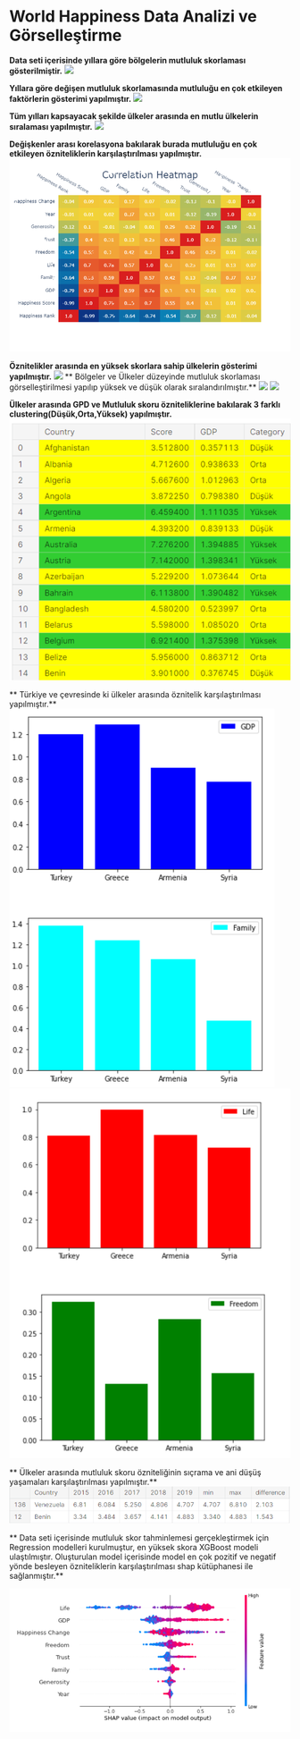 # World Happiness Data Analizi ve Görselleştirme

**Data seti içerisinde yıllara göre bölgelerin mutluluk skorlaması gösterilmiştir.**
<img src="./image/bölgelermutluluk.png"/>


**Yıllara göre değişen mutluluk skorlamasında mutluluğu en çok etkileyen faktörlerin gösterimi yapılmıştır.**
<img src="./image/özniteliklermutluluk.png"/>

**Tüm yılları kapsayacak şekilde ülkeler arasında en mutlu ülkelerin sıralaması yapılmıştır.**
<img src="./image/15ülke.png"/>

**Değişkenler arası korelasyona bakılarak burada mutluluğu en çok etkileyen özniteliklerin karşılaştırılması yapılmıştır.**
<img src="./image/korelasyon.png"/>

**Öznitelikler arasında en yüksek skorlara sahip ülkelerin gösterimi yapılmıştır.**
<img src="./image/öznitelikler.png"/>
** Bölgeler ve Ülkeler düzeyinde mutluluk skorlaması görselleştirilmesi yapılıp yüksek ve düşük olarak sıralandırılmıştır.**
<img src="./image/bölge1.png"/>
<img src="./image/bölge2.png"/>

**Ülkeler arasında  GPD ve Mutluluk skoru özniteliklerine bakılarak 3 farklı clustering(Düşük,Orta,Yüksek) yapılmıştır.**
<img src="./image/sıralama.png"/>

** Türkiye ve çevresinde ki ülkeler arasında öznitelik karşılaştırılması yapılmıştır.**
<img src="./image/turkey1.png"/>
<img src="./image/turkey2.png"/>

** Ülkeler arasında mutluluk skoru özniteliğinin sıçrama ve ani düşüş yaşamaları karşılaştırılması yapılmıştır.**
<img src="./image/farklar.png"/>

** Data seti içerisinde mutluluk skor tahminlemesi gerçekleştirmek için Regression modelleri kurulmuştur, en yüksek skora XGBoost modeli ulaştılmıştır. Oluşturulan model içerisinde model en çok pozitif ve negatif yönde besleyen özniteliklerin karşılaştırılması shap kütüphanesi ile sağlanmıştır.**

<img src="./image/shap.png"/>

